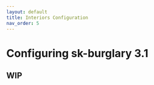 ```yaml
---
layout: default
title: Interiors Configuration
nav_order: 5
---
```


# Configuring sk-burglary 3.1

## WIP